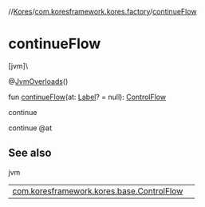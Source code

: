 //[Kores](../../index.md)/[com.koresframework.kores.factory](index.md)/[continueFlow](continue-flow.md)

# continueFlow

[jvm]\

@[JvmOverloads](https://kotlinlang.org/api/latest/jvm/stdlib/kotlin.jvm/-jvm-overloads/index.html)()

fun [continueFlow](continue-flow.md)(at: [Label](../com.koresframework.kores.base/-label/index.md)? = null): [ControlFlow](../com.koresframework.kores.base/-control-flow/index.md)

continue

continue @at

## See also

jvm

| | |
|---|---|
| [com.koresframework.kores.base.ControlFlow](../com.koresframework.kores.base/-control-flow/index.md) |  |
